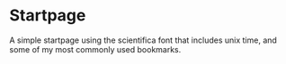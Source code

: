 # Startpage
A simple startpage using the scientifica font that includes unix time, and some of my most commonly used bookmarks. 
